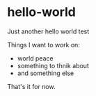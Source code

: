 # hello-world
Just another hello world test

Things I want to work on:
- world peace
- something to thnik about
- and something else

That's it for now.
